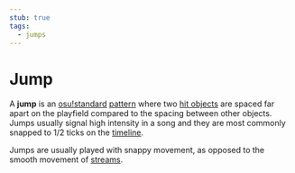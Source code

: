 ```yaml
---
stub: true
tags:
  - jumps
---
```


# Jump

A **jump** is an [osu!standard](/wiki/Game_mode/osu!) [pattern](/wiki/Beatmap/Pattern) where two [hit objects](/wiki/Hit_Objects) are spaced far apart on the playfield compared to the spacing between other objects. Jumps usually signal high intensity in a song and they are most commonly snapped to 1/2 ticks on the [timeline](/wiki/Beatmap_Editor/Timelines#hit-objects).

Jumps are usually played with snappy movement, as opposed to the smooth movement of [streams](/wiki/Beatmap/Pattern/Stream).
